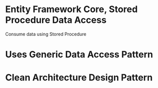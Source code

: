 # Entity Framework Core, Stored  Procedure Data Access
Consume data using Stored Procedure

# Uses Generic Data Access Pattern

# Clean Architecture Design Pattern
